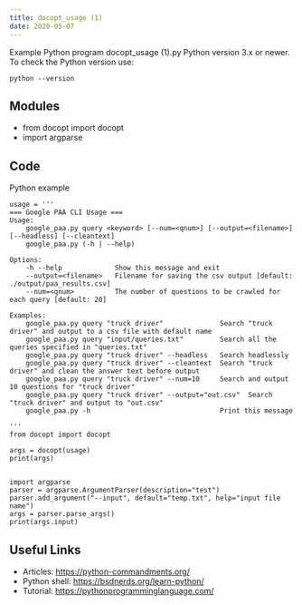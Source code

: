 ```yaml
---
title: docopt_usage (1)
date: 2020-05-07
---
```

Example Python program docopt_usage (1).py
Python version 3.x or newer.
To check the Python version use:

    python --version

## Modules

* from docopt import docopt
* import argparse

## Code

Python example

    usage = '''
    === Google PAA CLI Usage ===
    Usage:
        google_paa.py query <keyword> [--num=<qnum>] [--output=<filename>] [--headless] [--cleantext]
        google_paa.py (-h | --help)
    
    Options:
        -h --help             Show this message and exit
        --output=<filename>   Filename for saving the csv output [default: ./output/paa_results.csv]
        --num=<qnum>          The number of questions to be crawled for each query [default: 20]
        
    Examples:
        google_paa.py query "truck driver"              Search "truck driver" and output to a csv file with default name
        google_paa.py query "input/queries.txt"         Search all the queries specified in "queries.txt"
        google_paa.py query "truck driver" --headless   Search headlessly 
        google_paa.py query "truck driver" --cleantext  Search "truck driver" and clean the answer text before output 
        google_paa.py query "truck driver" --num=10     Search and output 10 questions for "truck driver"
        google_paa.py query "truck driver" --output="out.csv"  Search "truck driver" and output to "out.csv"
        google_paa.py -h                                Print this message
    
    '''
    from docopt import docopt
    
    args = docopt(usage)
    print(args)
    
    
    import argparse
    parser = argparse.ArgumentParser(description="test")
    parser.add_argument("--input", default="temp.txt", help="input file name")
    args = parser.parse_args()
    print(args.input)
    

## Useful Links

- Articles: https://python-commandments.org/
- Python shell: https://bsdnerds.org/learn-python/
- Tutorial: https://pythonprogramminglanguage.com/
